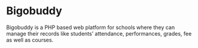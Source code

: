 # Bigobuddy
Bigobuddy is a PHP based web platform for schools where they can manage their records like students’ attendance, performances, grades, fee as well as courses. 

